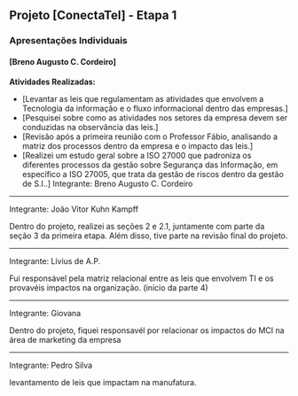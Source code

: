 ## Projeto [ConectaTel] - Etapa 1

### Apresentações Individuais

#### [Breno Augusto C. Cordeiro]

**Atividades Realizadas:**

* [Levantar as leis que regulamentam as atividades que envolvem 
a Tecnologia da informação e o fluxo informacional dentro das empresas.]
* [Pesquisei sobre como as atividades nos setores da empresa devem ser conduzidas na observância das leis.]
* [Revisão após a primeira reunião com o Professor Fábio, analisando a matriz dos processos dentro da empresa e o impacto das leis.]
* [Realizei um estudo geral sobre a ISO 27000 que padroniza os diferentes processos da gestão sobre Segurança das Informação, em específico a ISO 27005, que trata da gestão de riscos dentro da gestão de S.I..]
  Integrante: Breno Augusto C. Cordeiro

_______________________________________________________________________________________
Integrante: João Vitor Kuhn Kampff

Dentro do projeto, realizei as seções 2 e 2.1, juntamente com parte da seção 3 da primeira etapa. Além disso, tive parte na revisão final do projeto.
_______________________________________________________________________________________
Integrante: Lívius de A.P.

Fui responsável pela matriz relacional entre as leis que envolvem TI e os provavéis impactos na organização.
(início da parte 4)
_______________________________________________________________________________________
Integrante: Giovana

Dentro do projeto, fiquei responsavél por relacionar os impactos do MCI na área de marketing da empresa
_______________________________________________________________________________________
Integrante: Pedro Silva

levantamento de leis que impactam na manufatura.
